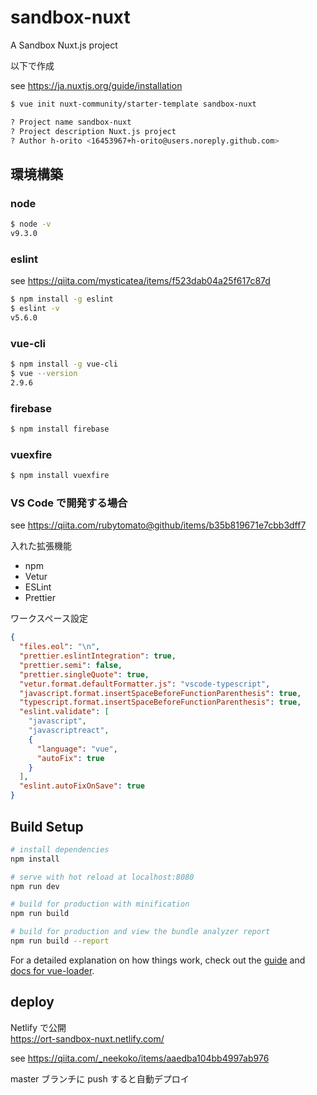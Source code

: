 # sandbox-nuxt

A Sandbox Nuxt.js project

以下で作成

see https://ja.nuxtjs.org/guide/installation

```bash
$ vue init nuxt-community/starter-template sandbox-nuxt

? Project name sandbox-nuxt
? Project description Nuxt.js project
? Author h-orito <16453967+h-orito@users.noreply.github.com>
```

## 環境構築

### node

```bash
$ node -v
v9.3.0
```

### eslint

see https://qiita.com/mysticatea/items/f523dab04a25f617c87d

```bash
$ npm install -g eslint
$ eslint -v
v5.6.0
```

### vue-cli

```bash
$ npm install -g vue-cli
$ vue --version
2.9.6
```

### firebase

```bash
$ npm install firebase
```

### vuexfire

```bash
$ npm install vuexfire
```

### VS Code で開発する場合

see https://qiita.com/rubytomato@github/items/b35b819671e7cbb3dff7

入れた拡張機能

- npm
- Vetur
- ESLint
- Prettier

ワークスペース設定

```json
{
  "files.eol": "\n",
  "prettier.eslintIntegration": true,
  "prettier.semi": false,
  "prettier.singleQuote": true,
  "vetur.format.defaultFormatter.js": "vscode-typescript",
  "javascript.format.insertSpaceBeforeFunctionParenthesis": true,
  "typescript.format.insertSpaceBeforeFunctionParenthesis": true,
  "eslint.validate": [
    "javascript",
    "javascriptreact",
    {
      "language": "vue",
      "autoFix": true
    }
  ],
  "eslint.autoFixOnSave": true
}
```

## Build Setup

```bash
# install dependencies
npm install

# serve with hot reload at localhost:8080
npm run dev

# build for production with minification
npm run build

# build for production and view the bundle analyzer report
npm run build --report
```

For a detailed explanation on how things work, check out the [guide](http://vuejs-templates.github.io/webpack/) and [docs for vue-loader](http://vuejs.github.io/vue-loader).

## deploy

Netlify で公開  
https://ort-sandbox-nuxt.netlify.com/

see https://qiita.com/_neekoko/items/aaedba104bb4997ab976

master ブランチに push すると自動デプロイ
